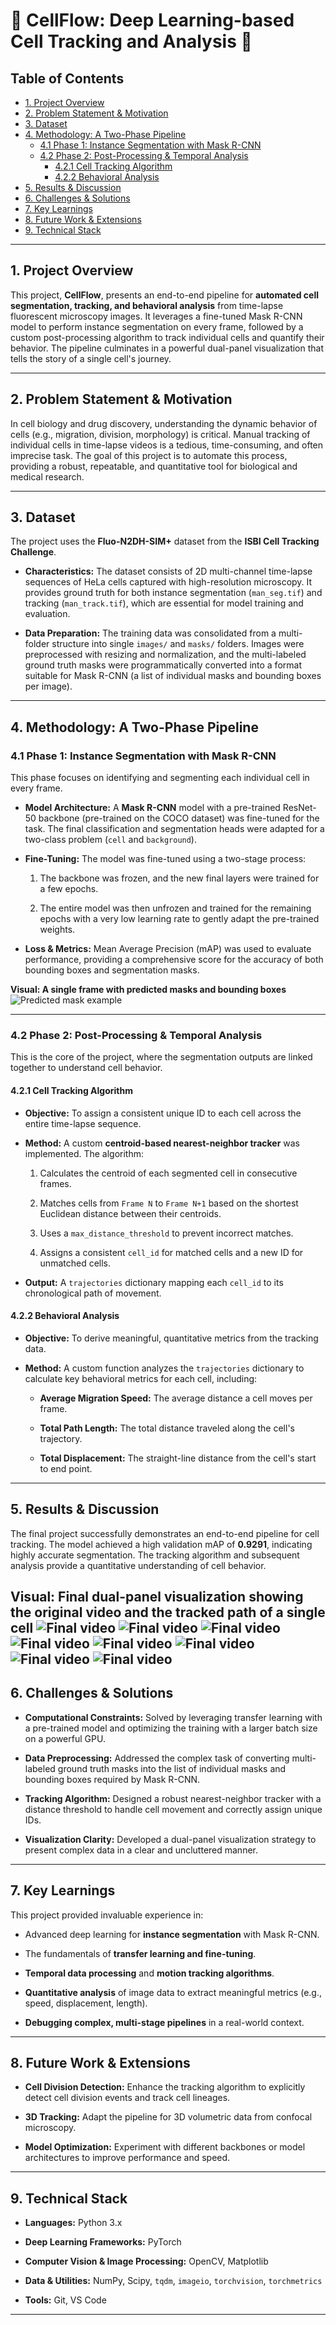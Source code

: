 # 🔬 CellFlow: Deep Learning-based Cell Tracking and Analysis 🧬

## Table of Contents
* [1. Project Overview](#1-project-overview)
* [2. Problem Statement & Motivation](#2-problem-statement--motivation)
* [3. Dataset](#3-dataset)
* [4. Methodology: A Two-Phase Pipeline](#4-methodology-a-two-phase-pipeline)
  * [4.1 Phase 1: Instance Segmentation with Mask R-CNN](#41-phase-1-instance-segmentation-with-mask-r-cnn)
  * [4.2 Phase 2: Post-Processing & Temporal Analysis](#42-phase-2-post-processing--temporal-analysis)
    * [4.2.1 Cell Tracking Algorithm](#421-cell-tracking-algorithm)
    * [4.2.2 Behavioral Analysis](#422-behavioral-analysis)
* [5. Results & Discussion](#5-results--discussion)
* [6. Challenges & Solutions](#6-challenges--solutions)
* [7. Key Learnings](#7-key-learnings)
* [8. Future Work & Extensions](#8-future-work--extensions)
* [9. Technical Stack](#9-technical-stack)

---

## 1. Project Overview
This project, **CellFlow**, presents an end-to-end pipeline for **automated cell segmentation, tracking, and behavioral analysis** from time-lapse fluorescent microscopy images. It leverages a fine-tuned Mask R-CNN model to perform instance segmentation on every frame, followed by a custom post-processing algorithm to track individual cells and quantify their behavior. The pipeline culminates in a powerful dual-panel visualization that tells the story of a single cell's journey.

---

## 2. Problem Statement & Motivation
In cell biology and drug discovery, understanding the dynamic behavior of cells (e.g., migration, division, morphology) is critical. Manual tracking of individual cells in time-lapse videos is a tedious, time-consuming, and often imprecise task. The goal of this project is to automate this process, providing a robust, repeatable, and quantitative tool for biological and medical research.

---

## 3. Dataset
The project uses the **Fluo-N2DH-SIM+** dataset from the **ISBI Cell Tracking Challenge**.

* **Characteristics:** The dataset consists of 2D multi-channel time-lapse sequences of HeLa cells captured with high-resolution microscopy. It provides ground truth for both instance segmentation (`man_seg.tif`) and tracking (`man_track.tif`), which are essential for model training and evaluation.

* **Data Preparation:** The training data was consolidated from a multi-folder structure into single `images/` and `masks/` folders. Images were preprocessed with resizing and normalization, and the multi-labeled ground truth masks were programmatically converted into a format suitable for Mask R-CNN (a list of individual masks and bounding boxes per image).

---

## 4. Methodology: A Two-Phase Pipeline

### 4.1 Phase 1: Instance Segmentation with Mask R-CNN
This phase focuses on identifying and segmenting each individual cell in every frame.

* **Model Architecture:** A **Mask R-CNN** model with a pre-trained ResNet-50 backbone (pre-trained on the COCO dataset) was fine-tuned for the task. The final classification and segmentation heads were adapted for a two-class problem (`cell` and `background`).

* **Fine-Tuning:** The model was fine-tuned using a two-stage process:

  1. The backbone was frozen, and the new final layers were trained for a few epochs.

  2. The entire model was then unfrozen and trained for the remaining epochs with a very low learning rate to gently adapt the pre-trained weights.

* **Loss & Metrics:** Mean Average Precision (mAP) was used to evaluate performance, providing a comprehensive score for the accuracy of both bounding boxes and segmentation masks.

**Visual: A single frame with predicted masks and bounding boxes**
![Predicted mask example](outputs/masks/1.png)

---

### 4.2 Phase 2: Post-Processing & Temporal Analysis
This is the core of the project, where the segmentation outputs are linked together to understand cell behavior.

#### 4.2.1 Cell Tracking Algorithm
* **Objective:** To assign a consistent unique ID to each cell across the entire time-lapse sequence.

* **Method:** A custom **centroid-based nearest-neighbor tracker** was implemented. The algorithm:

  1. Calculates the centroid of each segmented cell in consecutive frames.

  2. Matches cells from `Frame N` to `Frame N+1` based on the shortest Euclidean distance between their centroids.

  3. Uses a `max_distance_threshold` to prevent incorrect matches.

  4. Assigns a consistent `cell_id` for matched cells and a new ID for unmatched cells.

* **Output:** A `trajectories` dictionary mapping each `cell_id` to its chronological path of movement.

#### 4.2.2 Behavioral Analysis
* **Objective:** To derive meaningful, quantitative metrics from the tracking data.

* **Method:** A custom function analyzes the `trajectories` dictionary to calculate key behavioral metrics for each cell, including:

  * **Average Migration Speed:** The average distance a cell moves per frame.

  * **Total Path Length:** The total distance traveled along the cell's trajectory.

  * **Total Displacement:** The straight-line distance from the cell's start to end point.

---

## 5. Results & Discussion
The final project successfully demonstrates an end-to-end pipeline for cell tracking. The model achieved a high validation mAP of **0.9291**, indicating highly accurate segmentation. The tracking algorithm and subsequent analysis provide a quantitative understanding of cell behavior.

**Visual: Final dual-panel visualization showing the original video and the tracked path of a single cell**
![Final video](outputs/videos/cell_tracking_animation_16.gif)
![Final video](outputs/videos/cell_tracking_animation_9.gif)
![Final video](outputs/videos/cell_tracking_animation_18.gif)
![Final video](outputs/videos/cell_tracking_animation_28.gif)
![Final video](outputs/videos/cell_tracking_animation_32.gif)
![Final video](outputs/videos/cell_tracking_animation_5.gif)
![Final video](outputs/videos/cell_tracking_animation_7.gif)
![Final video](outputs/videos/cell_tracking_animation_11.gif)
---

## 6. Challenges & Solutions
* **Computational Constraints:** Solved by leveraging transfer learning with a pre-trained model and optimizing the training with a larger batch size on a powerful GPU.

* **Data Preprocessing:** Addressed the complex task of converting multi-labeled ground truth masks into the list of individual masks and bounding boxes required by Mask R-CNN.

* **Tracking Algorithm:** Designed a robust nearest-neighbor tracker with a distance threshold to handle cell movement and correctly assign unique IDs.

* **Visualization Clarity:** Developed a dual-panel visualization strategy to present complex data in a clear and uncluttered manner.

---

## 7. Key Learnings
This project provided invaluable experience in:

* Advanced deep learning for **instance segmentation** with Mask R-CNN.

* The fundamentals of **transfer learning and fine-tuning**.

* **Temporal data processing** and **motion tracking algorithms**.

* **Quantitative analysis** of image data to extract meaningful metrics (e.g., speed, displacement, length).

* **Debugging complex, multi-stage pipelines** in a real-world context.

---

## 8. Future Work & Extensions
* **Cell Division Detection:** Enhance the tracking algorithm to explicitly detect cell division events and track cell lineages.

* **3D Tracking:** Adapt the pipeline for 3D volumetric data from confocal microscopy.

* **Model Optimization:** Experiment with different backbones or model architectures to improve performance and speed.

---

## 9. Technical Stack
* **Languages:** Python 3.x

* **Deep Learning Frameworks:** PyTorch

* **Computer Vision & Image Processing:** OpenCV, Matplotlib

* **Data & Utilities:** NumPy, Scipy, `tqdm`, `imageio`, `torchvision`, `torchmetrics`

* **Tools:** Git, VS Code

---